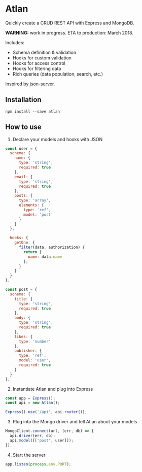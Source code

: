 # Atlan

Quickly create a CRUD REST API with Express and MongoDB.

**WARNING:** work in progress. ETA to production: March 2018.

Includes:

* Schema definition & validation
* Hooks for custom validation
* Hooks for access control
* Hooks for filtering data
* Rich queries (data population, search, etc.)

Inspired by [json-server](https://github.com/typicode/json-server).

## Installation

`npm install --save atlan`

## How to use

1. Declare your models and hooks with JSON

```javascript
const user = {
  schema: {
    name: {
      type: 'string',
      required: true
    },
    email: {
      type: 'string',
      required: true
    },
    posts: {
      type: 'array',
      elements: {
        type: 'ref',
        model: 'post'
      }
    }
  },

  hooks: {
    getOne: {
      filter(data, authorization) {
        return {
          name: data.name
        };
      }
    }
  }
};

const post = {
  schema: {
    title: {
      type: 'string',
      required: true
    },
    body: {
      type: 'string',
      required: true
    },
    likes: {
      type: 'number'
    },
    publisher: {
      type: 'ref',
      model: 'user',
      required: true
    }
  }
};
```

2. Instantiate Atlan and plug into Express

```javascript
const app = Express();
const api = new Atlan();

Express().use('/api', api.router());
```

3. Plug into the Mongo driver and tell Atlan about your models

```javascript
MongoClient.connect(url, (err, db) => {
  api.driver(err, db);
  api.model([['post', user]]);
});
```

4. Start the server

```javascript
app.listen(process.env.PORT);
```
